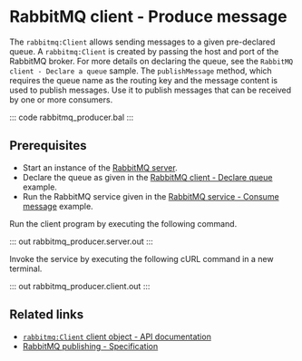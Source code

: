 # RabbitMQ client - Produce message

The `rabbitmq:Client` allows sending messages to a given pre-declared queue. A `rabbitmq:Client` is created by passing the host and port of the RabbitMQ broker. For more details on declaring the queue, see the `RabbitMQ client - Declare a queue` sample. The `publishMessage` method, which requires the queue name as the routing key and the message content is used to publish messages. Use it to publish messages that can be received by one or more consumers.

::: code rabbitmq_producer.bal :::

## Prerequisites
- Start an instance of the [RabbitMQ server](https://www.rabbitmq.com/download.html).
- Declare the queue as given in the [RabbitMQ client - Declare queue](/learn/by-example/rabbitmq-queue-declare/) example.
- Run the RabbitMQ service given in the [RabbitMQ service - Consume message](/learn/by-example/rabbitmq-consumer/) example.

Run the client program by executing the following command.

::: out rabbitmq_producer.server.out :::

Invoke the service by executing the following cURL command in a new terminal.

::: out rabbitmq_producer.client.out :::

## Related links
- [`rabbitmq:Client` client object - API documentation](https://lib.ballerina.io/ballerinax/rabbitmq/latest#Client)
- [RabbitMQ publishing - Specification](https://github.com/ballerina-platform/module-ballerinax-rabbitmq/blob/master/docs/spec/spec.md#5-publishing)
